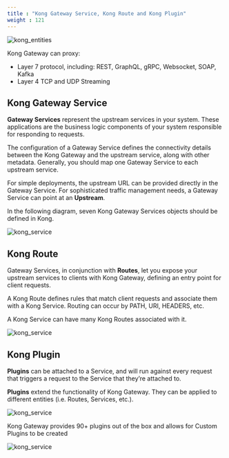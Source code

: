 ```yaml
---
title : "Kong Gateway Service, Kong Route and Kong Plugin"
weight : 121
---
```




![kong_entities](/static/images/kong_entities.png)


Kong Gateway can proxy:
* Layer 7 protocol, including: REST, GraphQL, gRPC, Websocket, SOAP, Kafka
* Layer 4 TCP and UDP Streaming


## Kong Gateway Service

**Gateway Services** represent the upstream services in your system. These applications are the business logic components of your system responsible for responding to requests.

The configuration of a Gateway Service defines the connectivity details between the Kong Gateway and the upstream service, along with other metadata. Generally, you should map one Gateway Service to each upstream service.

For simple deployments, the upstream URL can be provided directly in the Gateway Service. For sophisticated traffic management needs, a Gateway Service can point at an **Upstream**.

In the following diagram, seven Kong Gateway Services objects should be defined in Kong.


![kong_service](/static/images/kong_service.png)


## Kong Route

Gateway Services, in conjunction with **Routes**, let you expose your upstream services to clients with Kong Gateway, defining an entry point for client requests.

A Kong Route defines rules that match client requests and associate them with a Kong Service. Routing can occur by PATH, URI, HEADERS, etc.

A Kong Service can have many Kong Routes associated with it.

![kong_service](/static/images/kong_route.png)


## Kong Plugin

**Plugins** can be attached to a Service, and will run against every request that triggers a request to the Service that they’re attached to.

**Plugins** extend the functionality of Kong Gateway. They can be applied to different entities (i.e. Routes, Services, etc.).

![kong_service](/static/images/kong_plugin.png)

Kong Gateway provides 90+ plugins out of the box and allows for Custom Plugins to be created 

![kong_service](/static/images/kong_plugin_categories.png)


